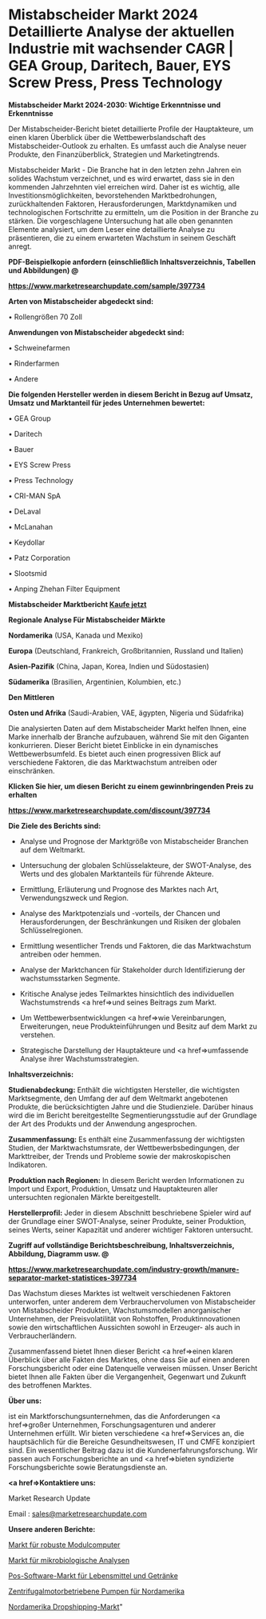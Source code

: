 # Mistabscheider Markt 2024 Detaillierte Analyse der aktuellen Industrie mit wachsender CAGR | GEA Group, Daritech, Bauer, EYS Screw Press, Press Technology

<strong>Mistabscheider Markt 2024-2030: Wichtige Erkenntnisse und Erkenntnisse</strong>

Der Mistabscheider-Bericht bietet detaillierte Profile der Hauptakteure, um einen klaren Überblick über die Wettbewerbslandschaft des Mistabscheider-Outlook zu erhalten. Es umfasst auch die Analyse neuer Produkte, den Finanzüberblick, Strategien und Marketingtrends.

Mistabscheider Markt - Die Branche hat in den letzten zehn Jahren ein solides Wachstum verzeichnet, und es wird erwartet, dass sie in den kommenden Jahrzehnten viel erreichen wird. Daher ist es wichtig, alle Investitionsmöglichkeiten, bevorstehenden Marktbedrohungen, zurückhaltenden Faktoren, Herausforderungen, Marktdynamiken und technologischen Fortschritte zu ermitteln, um die Position in der Branche zu stärken. Die vorgeschlagene Untersuchung hat alle oben genannten Elemente analysiert, um dem Leser eine detaillierte Analyse zu präsentieren, die zu einem erwarteten Wachstum in seinem Geschäft anregt.



<strong><b>PDF-Beispielkopie anfordern (einschließlich Inhaltsverzeichnis, Tabellen und Abbildungen) @ </b></strong>

<strong><a href=https://www.marketresearchupdate.com/sample/397734>

<strong>https://www.marketresearchupdate.com/sample/397734</u></a></strong></strong>



<strong>Arten von Mistabscheider abgedeckt sind:</strong>

• Rollengrößen 70 Zoll



<strong>Anwendungen von Mistabscheider abgedeckt sind:</strong>

• Schweinefarmen

• Rinderfarmen

• Andere



<strong>Die folgenden Hersteller werden in diesem Bericht in Bezug auf Umsatz, Umsatz und Marktanteil für jedes Unternehmen bewertet:</strong>

• GEA Group

• Daritech

• Bauer

• EYS Screw Press

• Press Technology

• CRI-MAN SpA

• DeLaval

• McLanahan

• Keydollar

• Patz Corporation

• Slootsmid

• Anping Zhehan Filter Equipment



<strong>Mistabscheider Marktbericht <a href=https://www.marketresearchupdate.com/buynow/397734>Kaufe jetzt</a></strong>



<strong>Regionale Analyse Für Mistabscheider Märkte</strong>



<strong>Nordamerika</strong> (USA, Kanada und Mexiko)



<strong>Europa</strong> (Deutschland, Frankreich, Großbritannien, Russland und Italien)



<strong>Asien-Pazifik</strong> (China, Japan, Korea, Indien und Südostasien)



<strong>Südamerika</strong> (Brasilien, Argentinien, Kolumbien, etc.)



<strong>Den Mittleren</strong> 

<strong>Osten und Afrika</strong> (Saudi-Arabien, VAE, ägypten, Nigeria und Südafrika)

Die analysierten Daten auf dem Mistabscheider Markt helfen Ihnen, eine Marke innerhalb der Branche aufzubauen, während Sie mit den Giganten konkurrieren. Dieser Bericht bietet Einblicke in ein dynamisches Wettbewerbsumfeld. Es bietet auch einen progressiven Blick auf verschiedene Faktoren, die das Marktwachstum antreiben oder einschränken.



<strong>Klicken Sie hier, um diesen Bericht zu einem gewinnbringenden Preis zu erhalten
</strong>

<strong><a href=https://www.marketresearchupdate.com/discount/397734>https://www.marketresearchupdate.com/discount/397734</b></u></strong></a>



<strong>Die Ziele des Berichts sind:</strong>

- Analyse und Prognose der Marktgröße von Mistabscheider Branchen auf dem Weltmarkt.

- Untersuchung der globalen Schlüsselakteure, der SWOT-Analyse, des Werts und des globalen Marktanteils für führende Akteure.

- Ermittlung, Erläuterung und Prognose des Marktes nach Art, Verwendungszweck und Region.

- Analyse des Marktpotenzials und -vorteils, der Chancen und Herausforderungen, der Beschränkungen und Risiken der globalen Schlüsselregionen.

- Ermittlung wesentlicher Trends und Faktoren, die das Marktwachstum antreiben oder hemmen.

- Analyse der Marktchancen für Stakeholder durch Identifizierung der wachstumsstarken Segmente.

- Kritische Analyse jedes Teilmarktes hinsichtlich des individuellen Wachstumstrends <a href=>und</a> seines Beitrags zum Markt.

- Um Wettbewerbsentwicklungen <a href=>wie</a> Vereinbarungen, Erweiterungen, neue Produkteinführungen und Besitz auf dem Markt zu verstehen.

- Strategische Darstellung der Hauptakteure und <a href=>umfas</a>sende Analyse ihrer Wachstumsstrategien.



<strong>Inhaltsverzeichnis:</strong>



<strong>Studienabdeckung:</strong> Enthält die wichtigsten Hersteller, die wichtigsten Marktsegmente, den Umfang der auf dem Weltmarkt angebotenen Produkte, die berücksichtigten Jahre und die Studienziele. Darüber hinaus wird die im Bericht bereitgestellte Segmentierungsstudie auf der Grundlage der Art des Produkts und der Anwendung angesprochen.



<strong>Zusammenfassung:</strong> Es enthält eine Zusammenfassung der wichtigsten Studien, der Marktwachstumsrate, der Wettbewerbsbedingungen, der Markttreiber, der Trends und Probleme sowie der makroskopischen Indikatoren.



<strong>Produktion nach Regionen:</strong> In diesem Bericht werden Informationen zu Import und Export, Produktion, Umsatz und Hauptakteuren aller untersuchten regionalen Märkte bereitgestellt.



<strong>Herstellerprofil:</strong> Jeder in diesem Abschnitt beschriebene Spieler wird auf der Grundlage einer SWOT-Analyse, seiner Produkte, seiner Produktion, seines Werts, seiner Kapazität und anderer wichtiger Faktoren untersucht.



<strong><b>Zugriff auf vollständige Berichtsbeschreibung, Inhaltsverzeichnis, Abbildung, Diagramm usw. @ </b></strong>

<strong><a href=https://www.marketresearchupdate.com/industry-growth/manure-separator-market-statistices-397734>https://www.marketresearchupdate.com/industry-growth/manure-separator-market-statistices-397734</a></strong>

Das Wachstum dieses Marktes ist weltweit verschiedenen Faktoren unterworfen, unter anderem dem Verbrauchervolumen von Mistabscheider von Mistabscheider Produkten, Wachstumsmodellen anorganischer Unternehmen, der Preisvolatilität von Rohstoffen, Produktinnovationen sowie den wirtschaftlichen Aussichten sowohl in Erzeuger- als auch in Verbraucherländern.

Zusammenfassend bietet Ihnen dieser Bericht <a href=>einen</a> klaren Überblick über alle Fakten des Marktes, ohne dass Sie auf einen anderen Forschungsbericht oder eine Datenquelle verweisen müssen. Unser Bericht bietet Ihnen alle Fakten über die Vergangenheit, Gegenwart und Zukunft des betroffenen Marktes.



<strong>Über uns:</strong>

 ist ein Marktforschungsunternehmen, das die Anforderungen <a href=>großer</a> Unternehmen, Forschungsagenturen und anderer Unternehmen erfüllt. Wir bieten verschiedene <a href=>Services</a> an, die hauptsächlich für die Bereiche Gesundheitswesen, IT und CMFE konzipiert sind. Ein wesentlicher Beitrag dazu ist die Kundenerfahrungsforschung. Wir passen auch Forschungsberichte an und <a href=>bieten</a> syndizierte Forschungsberichte sowie Beratungsdienste an.



<strong><a href=>Kontaktiere uns:</a></strong>

Market Research Update

Email : sales@marketresearchupdate.com



<strong>Unsere anderen Berichte:</strong>

<a href=https://www.linkedin.com/pulse/rugged-modules-computers-market-2023-future>Markt für robuste Modulcomputer</a>

<a href=https://www.linkedin.com/pulse/microbiological-analysis-market-report-2023>Markt für mikrobiologische Analysen</a>

<a href=https://www.linkedin.com/pulse/pos-software-food-drink-market-outlooks-2023>Pos-Software-Markt für Lebensmittel und Getränke</a>

<a href=https://www.linkedin.com/pulse/north-america-centrifugal-engine-driven-pumps>Zentrifugalmotorbetriebene Pumpen für Nordamerika</a>

<a href=https://www.linkedin.com/pulse/north-america-dropshipping-market-challenges-be1cf/>Nordamerika Dropshipping-Markt</a>"

